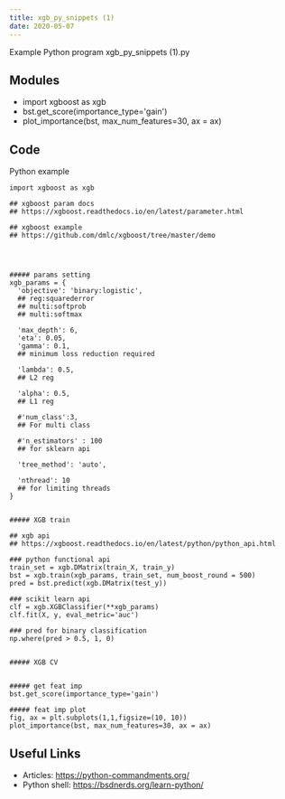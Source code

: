 ```yaml
---
title: xgb_py_snippets (1)
date: 2020-05-07
---
```

Example Python program xgb_py_snippets (1).py

## Modules

* import xgboost as xgb
* bst.get_score(importance_type='gain')
* plot_importance(bst, max_num_features=30, ax = ax)

## Code

Python example

    import xgboost as xgb
    
    ## xgboost param docs 
    ## https://xgboost.readthedocs.io/en/latest/parameter.html
    
    ## xgboost example
    ## https://github.com/dmlc/xgboost/tree/master/demo
    
    
    
    
    ##### params setting
    xgb_params = {
      'objective': 'binary:logistic',
      ## reg:squarederror
      ## multi:softprob
      ## multi:softmax
      
      'max_depth': 6,
      'eta': 0.05,
      'gamma': 0.1,
      ## minimum loss reduction required
      
      'lambda': 0.5,
      ## L2 reg
      
      'alpha': 0.5,
      ## L1 reg 
      
      #'num_class':3, 
      ## For multi class
      
      #'n_estimators' : 100
      ## for sklearn api
       
      'tree_method': 'auto',
      
      'nthread': 10
      ## for limiting threads
    }
    
    
    ##### XGB train
    
    ## xgb api
    ## https://xgboost.readthedocs.io/en/latest/python/python_api.html
    
    ### python functional api
    train_set = xgb.DMatrix(train_X, train_y)
    bst = xgb.train(xgb_params, train_set, num_boost_round = 500)
    pred = bst.predict(xgb.DMatrix(test_y))
    
    ### scikit learn api
    clf = xgb.XGBClassifier(**xgb_params)
    clf.fit(X, y, eval_metric='auc')
    
    ### pred for binary classification
    np.where(pred > 0.5, 1, 0)
    
    
    ##### XGB CV
    
    
    ##### get feat imp
    bst.get_score(importance_type='gain')
    
    ##### feat imp plot 
    fig, ax = plt.subplots(1,1,figsize=(10, 10))
    plot_importance(bst, max_num_features=30, ax = ax)
    

## Useful Links

- Articles: https://python-commandments.org/
- Python shell: https://bsdnerds.org/learn-python/
